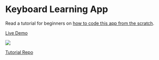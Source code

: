 # Keyboard Learning App

Read a tutorial for beginners on [how to code this app from the scratch](https://dev.to/apayrus/keyboard-learning-app-1-tutorial-on-htmlcssjsvue-for-beginners-p54).

[Live Demo](https://keyboard.apayrus.cc)

![](https://res.cloudinary.com/practicaldev/image/fetch/s--b8Xb6Z----/c_limit%2Cf_auto%2Cfl_progressive%2Cq_66%2Cw_880/https://dev-to-uploads.s3.amazonaws.com/uploads/articles/smffdg2ngsla053y1cee.gif)

[Tutorial Repo](https://github.com/ApayRus/keyboard-tutorial)
